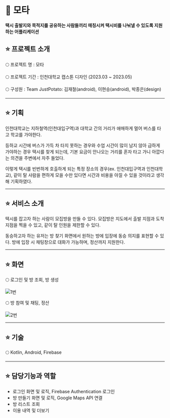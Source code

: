 # 🚕 모타
**택시 출발지와 목적지를 공유하는 사람들끼리 매칭시켜 택시비를 나눠낼 수 있도록 지원하는 어플리케이션**

## ⭐ 프로젝트 소개

🌕 프로젝트 명 : 모타

🌕 프로젝트 기간 : 인천대학교 캡스톤 디자인 (2023.03 ~ 2023.05)

🌕 구성원 : Team JustPotato: 김재철(android), 이현승(android), 박종은(design)

---
## ⭐ 기획
인천대학교는 지하철역(인천대입구역)과 대학교 간의 거리가 애매하게 멀어 버스를 타고 학교를 가야한다.

등하교 시간에 버스가 가득 차 타지 못하는 경우와 수업 시간이 많이 남지 않아 급하게 가야하는 경우 택시를 찾게 되는데, 기본 요금이 안나오는 거리를 혼자 타고 가니 아깝다는 의견을 주변에서 자주 들었다.

이렇게 택시를 빈번하게 호출하게 되는 특정 장소의 경우(ex. 인천대입구역과 인천대학교), 같이 탈 사람을 편하게 모을 수만 있다면 시간과 비용을 아낄 수 있을 것이라고 생각해 기획하였다.

---
## ⭐ 서비스 소개
택시를 잡고자 하는 사람이 모집방을 만들 수 있다. 모집방은 지도에서 출발 지점과 도착 지점을 찍을 수 있고, 같이 탈 인원을 제한할 수 있다.

동승하고자 하는 유저는 방 찾기 화면에서 원하는 방에 입장에 동승 의지를 표현할 수 있다. 방에 입장 시 채팅창으로 대화가 가능하며, 정산까지 지원한다.

---
## ⭐ 화면

🌕 로그인 및 방 조회, 방 생성

![1번](https://github.com/user-attachments/assets/8ed5b903-4962-4fdf-90e1-6552c8396aa9)

🌕 방 참여 및 채팅, 정산

![2번](https://github.com/user-attachments/assets/1c3bd39e-2aa1-4c25-b1b1-1b12eab8a57e)

---
## ⭐ 기술
🌕 Kotlin, Android, Firebase

---
## ⭐  담당기능과 역할
- 로그인 화면 및 로직, Firebase Authentication 로그인
- 방 만들기 화면 및 로직, Google Maps API 연결
- 방 리스트 조회
- 이용 내역 및 더보기


